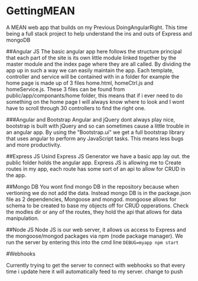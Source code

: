 # GettingMEAN
A MEAN web app that builds on my Previous DoingAngularRight. This time being a full stack project to help understand the ins and outs of Express and mongoDB

##Angular JS
The basic angular app here follows the structure principal that each part of the site is its own little module linked together by the master module and the index page where they are all called. By dividing the app up in such a way we can easily maintain the app. Each template, controller and service will be contained with in a folder for example the home page is made up of 3 files home.html, homeCtrl.js and homeService.js. These 3 files can be found from public/app/componants/home folder, this means that if i ever need to do something on the home page I will always know where to look and I wont have to scroll through 30 controllers to find the right one.

###Angular and Bootstrap
Angular and jQuery dont always play nice, bootstrap is built with jQuery and so can sometimes cause a little trouble in an angular app. By using the "Bootstrap.ui" we get a full bootstrap library that uses angular to perform any JavaScript tasks. This means less bugs and more productivity. 

##Express JS
Usind Express JS Generator we have a basic app lay out. the public folder holds the angular app. Express JS is allowing me to Create routes in my app, each route has some sort of an api to allow for CRUD in the app. 

##Mongo DB
You wont find mongo DB in the repository because when vertioning we do not add the data. Instead mongo DB is in the package.json file as 2 dependencies, Mongoose and mongod. mongoose allows for schema to be created to base my objects off for CRUD opperations. Check the modles dir or any of the routes, they hold the api that allows for data manipulation.

##Node JS
Node JS is our web server, it allows us access to Express and the mongoose/mongod packages via npm (node package manager). We run the server by entering this into the cmd line `DEBUG=myapp npm start`

#Webhooks

Currently trying to get the server to connect with webhooks so that every time i update here it will automatically feed to my server. change to push
